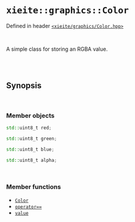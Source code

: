 # `xieite::graphics::Color`
Defined in header [`<xieite/graphics/Color.hpp>`](https://github.com/Eczbek/xieite/tree/main/include/xieite/graphics/Color.hpp)

<br/>

A simple class for storing an RGBA value.

<br/><br/>

## Synopsis

<br/>

### Member objects
```cpp
std::uint8_t red;
```
```cpp
std::uint8_t green;
```
```cpp
std::uint8_t blue;
```
```cpp
std::uint8_t alpha;
```

<br/>

### Member functions
- [`Color`](https://github.com/Eczbek/xieite/tree/main/docs/graphics/Color/constructor.md)
- [`operator==`](https://github.com/Eczbek/xieite/tree/main/docs/graphics/Color/operatorEquals.md)
- [`value`](https://github.com/Eczbek/xieite/tree/main/docs/graphics/Color/value.md)
